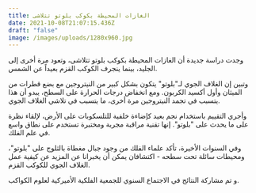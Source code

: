 ```yaml
---
title: الغازات المحيطة بكوكب بلوتو تتلاشى
date: 2021-10-08T21:07:15.436Z
draft: "false"
image: /images/uploads/1280x960.jpg
---
```

<!--StartFragment-->

وجدت دراسة جديدة أن الغازات المحيطة بكوكب بلوتو تتلاشى، وتعود مرة أخرى إلى الجليد، بينما ينجرف الكوكب القزم بعيداً عن الشمس.

وتبين إن الغلاف الجوي لـ"بلوتو" يتكون بشكل كبير من النيتروجين مع بضع قطرات من الميثان وأول أكسيد الكربون. ومع انخفاض درجات الحرارة على السطح، يبدو أن هذا يتسبب في تجمد النيتروجين مرة أخرى، ما يتسبب في تلاشي الغلاف الجوي.

وأجري التقييم باستخدام نجم بعيد كإضاءة خلفية للتلسكوبات على الأرض، لإلقاء نظرة على ما يحدث على "بلوتو". إنها تقنية مراقبة مجربة ومختبرة تستخدم على نطاق واسع في علم الفلك.

وفي السنوات الأخيرة، تأكد علماء الفلك من وجود جبال مغطاة بالثلوج على "بلوتو"، ومحيطات سائلة تحت سطحه - اكتشافان يمكن أن يخبرانا عن المزيد عن كيفية عمل الغلاف الجوي للكوكب القزم.

و تم مشاركة النتائج في الاجتماع السنوي للجمعية الفلكية الأميركية لعلوم الكواكب.

<!--EndFragment-->